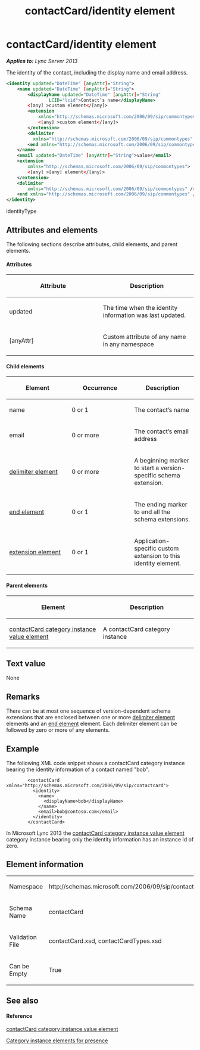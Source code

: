 ﻿---
title: contactCard/identity element
TOCTitle: contactCard/identity element
ms:assetid: fe50adf7-014f-4c5a-bc5e-d3083c32e72a
ms:mtpsurl: https://msdn.microsoft.com/en-us/library/Dn454719(v=office.15)
ms:contentKeyID: 57093406
ms.date: 07/24/2014
mtps_version: v=office.15
dev_langs:
- xml
---

# contactCard/identity element


_**Applies to:** Lync Server 2013_

The identity of the contact, including the display name and email address.

``` xml
<identity updated="DateTime" [anyAttr]="String">
    <name updated="DateTime" [anyAttr]="String">
        <displayName updated="DateTime" [anyAttr]="String"
                LCID="lcid">Contact’s name</displayName>
        <[any] >custom element</[any]>
        <extension 
            xmlns="http://schemas.microsoft.com/2006/09/sip/commontypes">
            <[any] >custom element</[any]>
        </extension>
        <delimiter 
          xmlns="http://schemas.microsoft.com/2006/09/sip/commontypes" />
        <end xmlns="http://schemas.microsoft.com/2006/09/sip/commontypes" />
    </name>
    <email updated="DateTime" [anyAttr]="String">value</email>
    <extension 
        xmlns="http://schemas.microsoft.com/2006/09/sip/commontypes">
        <[any] >[any] element</[any]>
    </extension>
    <delimiter 
        xmlns="http://schemas.microsoft.com/2006/09/sip/commontypes" />
    <end xmlns="http://schemas.microsoft.com/2006/09/sip/commontypes" />
</identity>
```

identityType

## Attributes and elements

The following sections describe attributes, child elements, and parent elements.

#### Attributes

<table>
<colgroup>
<col style="width: 50%" />
<col style="width: 50%" />
</colgroup>
<thead>
<tr class="header">
<th><p>Attribute</p></th>
<th><p>Description</p></th>
</tr>
</thead>
<tbody>
<tr class="odd">
<td><p>updated</p></td>
<td><p>The time when the identity information was last updated.</p></td>
</tr>
<tr class="even">
<td><p>[anyAttr]</p></td>
<td><p>Custom attribute of any name in any namespace</p></td>
</tr>
</tbody>
</table>


#### Child elements

<table>
<colgroup>
<col style="width: 33%" />
<col style="width: 33%" />
<col style="width: 33%" />
</colgroup>
<thead>
<tr class="header">
<th><p>Element</p></th>
<th><p>Occurrence</p></th>
<th><p>Description</p></th>
</tr>
</thead>
<tbody>
<tr class="odd">
<td><p>name</p></td>
<td><p>0 or 1</p></td>
<td><p>The contact’s name</p></td>
</tr>
<tr class="even">
<td><p>email</p></td>
<td><p>0 or more</p></td>
<td><p>The contact’s email address</p></td>
</tr>
<tr class="odd">
<td><p><a href="delimiter-element.md">delimiter element</a></p></td>
<td><p>0 or more</p></td>
<td><p>A beginning marker to start a version-specific schema extension.</p></td>
</tr>
<tr class="even">
<td><p><a href="end-element.md">end element</a></p></td>
<td><p>0 or 1</p></td>
<td><p>The ending marker to end all the schema extensions.</p></td>
</tr>
<tr class="odd">
<td><p><a href="extension-element.md">extension element</a></p></td>
<td><p>0 or 1</p></td>
<td><p>Application-specific custom extension to this identity element.</p></td>
</tr>
</tbody>
</table>


#### Parent elements

<table>
<colgroup>
<col style="width: 50%" />
<col style="width: 50%" />
</colgroup>
<thead>
<tr class="header">
<th><p>Element</p></th>
<th><p>Description</p></th>
</tr>
</thead>
<tbody>
<tr class="odd">
<td><p><a href="contactcard-category-instance-value-element.md">contactCard category instance value element</a></p></td>
<td><p>A contactCard category instance</p></td>
</tr>
</tbody>
</table>


## Text value

None

## Remarks

There can be at most one sequence of version-dependent schema extensions that are enclosed between one or more [delimiter element](delimiter-element.md) elements and an [end element](end-element.md) element. Each delimiter element can be followed by zero or more of any elements.

## Example

The following XML code snippet shows a contactCard category instance bearing the identity information of a contact named "bob".

``` 
        <contactCard xmlns="http://schemas.microsoft.com/2006/09/sip/contactcard">
          <identity>
            <name>
              <displayName>bob</displayName>
            </name>
            <email>bob@contoso.com</email>
          </identity>
        </contactCard>
```

In Microsoft Lync 2013 the [contactCard category instance value element](contactcard-category-instance-value-element.md) category instance bearing only the identity information has an instance Id of zero.

## Element information

<table>
<colgroup>
<col style="width: 50%" />
<col style="width: 50%" />
</colgroup>
<tbody>
<tr class="odd">
<td><p>Namespace</p></td>
<td><p>http://schemas.microsoft.com/2006/09/sip/contactcard</p></td>
</tr>
<tr class="even">
<td><p>Schema Name</p></td>
<td><p>contactCard</p></td>
</tr>
<tr class="odd">
<td><p>Validation File</p></td>
<td><p>contactCard.xsd, contactCardTypes.xsd</p></td>
</tr>
<tr class="even">
<td><p>Can be Empty</p></td>
<td><p>True</p></td>
</tr>
</tbody>
</table>


## See also

#### Reference

[contactCard category instance value element](contactcard-category-instance-value-element.md)

[Category instance elements for presence](category-instance-elements-for-presence.md)

